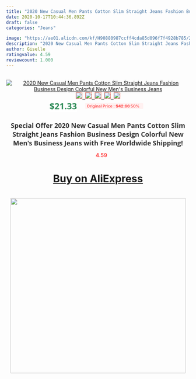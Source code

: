 ```yaml
---
title: "2020 New Casual Men Pants Cotton Slim Straight Jeans Fashion Business Design Colorful New Men's Business Jeans"
date: 2020-10-17T10:44:36.892Z
draft: false
categories: "Jeans"

image: "https://ae01.alicdn.com/kf/H90880987ccff4cda85d096f7f4928b785/2020-New-Casual-Men-Pants-Cotton-Slim-Straight-Jeans-Fashion-Business-Design-Colorful-New-Men-s.jpg"
description: "2020 New Casual Men Pants Cotton Slim Straight Jeans Fashion Business Design Colorful New Men's Business Jeans"
author: Giselle
ratingvalue: 4.59
reviewcount: 1.000
---
```

<br>
<div style="text-align: center;">
<a href="https://s.click.aliexpress.com/e/_9AR4PL" target="_blank" rel="nofollow noopener noreferrer"><img alt="2020 New Casual Men Pants Cotton Slim Straight Jeans Fashion Business Design Colorful New Men's Business Jeans" class="magnifier-image" src="https://ae01.alicdn.com/kf/H90880987ccff4cda85d096f7f4928b785/2020-New-Casual-Men-Pants-Cotton-Slim-Straight-Jeans-Fashion-Business-Design-Colorful-New-Men-s.jpg_640x640.jpg">
<br>
<img style="border:1px solid salmon" src="https://ae01.alicdn.com/kf/H90880987ccff4cda85d096f7f4928b785/2020-New-Casual-Men-Pants-Cotton-Slim-Straight-Jeans-Fashion-Business-Design-Colorful-New-Men-s.jpg_120x120.jpg">&nbsp;&nbsp;<img style="border:1px solid salmon" src="https://ae01.alicdn.com/kf/H5c45a7c94aa84621b897bb9e1f2c60f1k/2020-New-Casual-Men-Pants-Cotton-Slim-Straight-Jeans-Fashion-Business-Design-Colorful-New-Men-s.jpg_120x120.jpg">&nbsp;&nbsp;<img style="border:1px solid salmon" src="https://ae01.alicdn.com/kf/H4d0e51765d8b45fda151ed642f180eda0/2020-New-Casual-Men-Pants-Cotton-Slim-Straight-Jeans-Fashion-Business-Design-Colorful-New-Men-s.jpg_120x120.jpg">&nbsp;&nbsp;<img style="border:1px solid salmon" src="https://ae01.alicdn.com/kf/Hcab5cfa1e50040f9b97bbac017b20a2eL/2020-New-Casual-Men-Pants-Cotton-Slim-Straight-Jeans-Fashion-Business-Design-Colorful-New-Men-s.jpg_120x120.jpg">&nbsp;&nbsp;<img style="border:1px solid salmon" src="https://ae01.alicdn.com/kf/H3560ed33e4c844aaa836167bc484b360X/2020-New-Casual-Men-Pants-Cotton-Slim-Straight-Jeans-Fashion-Business-Design-Colorful-New-Men-s.jpg_120x120.jpg"></a></div><br0>
<div style="text-align: center;"><span style="background-color: white; border: 0px; box-sizing: border-box; color: seagreen; display: inline-block; font-family: &quot;open sans&quot; , &quot;arial&quot; , &quot;helvetica&quot; , sans-serif , &quot;heiti&quot;; font-size: 24px; font-stretch: inherit; font-weight: 700; line-height: inherit; margin: 0px 10px 0px 0px; padding: 0px; vertical-align: middle;">$21.33 </span>
<span style="background: rgb(255 , 241 , 241); border-radius: 3px; border: 0px; box-sizing: border-box; color: #ff4747; display: inline-block; font-family: inherit; font-size: 12px; font-stretch: inherit; font-style: inherit; font-variant: inherit; font-weight: 600; line-height: inherit; margin: 0px; padding: 2px 5px; transform: scale(0.9); vertical-align: middle;">Original Price : <b style="text-decoration: line-through;">$42.66 </b> 50%&nbsp;&nbsp;</span></div>
<h1 style="color: #333333; display: inline-block; font-family: &quot;open sans&quot; , &quot;arial&quot; , &quot;helvetica&quot; , sans-serif , &quot;heiti&quot;; font-size: 18px; font-stretch: inherit; font-weight: 700; text-align: center;">Special Offer 2020 New Casual Men Pants Cotton Slim Straight Jeans Fashion Business Design Colorful New Men's Business Jeans with Free Worldwide Shipping!</h1>
<div style="color: #ff4747; text-align: center;">
<img src="https://4.bp.blogspot.com/-M0ZcTcb-5uY/XleCXlxnR4I/AAAAAAAAAEc/OrjgMkXV1oMQFaCRZj5HQwOCBcu3w1FegCPcBGAYYCw/s1600/star.png" style="height: 15px;">&nbsp;<b>4.59</b></div>
<div class="button_cont" align="center"><a class="buynow_a" href="https://s.click.aliexpress.com/e/_9AR4PL" target="_blank" rel="nofollow noopener noreferrer"><H1>Buy on AliExpress</H1></a></div><br>
<div class="separator" style="clear: both; text-align: center;">
<img src="https://lh3.googleusercontent.com/-pTy5HemUv9M/XlePHvY0dAI/AAAAAAAAAE4/0nX5iRUoIWY8eMW9Dpxeirr157OZliDIgCLcBGAsYHQ/s1600/badge.gif" width="480">
</div>
